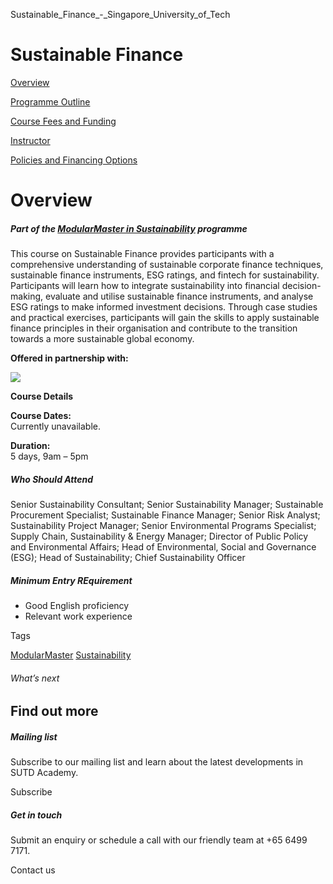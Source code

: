 Sustainable_Finance_-_Singapore_University_of_Tech



Sustainable Finance
===================

[Overview](/course/sustainable-finance/#tabs)

[Programme Outline](/course/sustainable-finance/programme-outline/#tabs)

[Course Fees and Funding](/course/sustainable-finance/course-fees-and-funding/#tabs)

[Instructor](/course/sustainable-finance/instructor/#tabs)

[Policies and Financing Options](/course/sustainable-finance/policies-and-financing-options/#tabs)

Overview
========

##### **Part of the [ModularMaster in Sustainability](/repo/course/modularmaster-certificate-in-sustainability/) programme**

This course on Sustainable Finance provides participants with a comprehensive understanding of sustainable corporate finance techniques, sustainable finance instruments, ESG ratings, and fintech for sustainability. Participants will learn how to integrate sustainability into financial decision-making, evaluate and utilise sustainable finance instruments, and analyse ESG ratings to make informed investment decisions. Through case studies and practical exercises, participants will gain the skills to apply sustainable finance principles in their organisation and contribute to the transition towards a more sustainable global economy.

**Offered in partnership with:**

![](https://www.sutd.edu.sg/wp-content/uploads/2025/01/Eden-Logo_Transparent-2-1.png)

**Course Details**

**Course Dates:**  
Currently unavailable.

**Duration:**  
5 days, 9am – 5pm

##### **Who Should Attend**

Senior Sustainability Consultant; Senior Sustainability Manager; Sustainable Procurement Specialist; Sustainable Finance Manager; Senior Risk Analyst; Sustainability Project Manager; Senior Environmental Programs Specialist; Supply Chain, Sustainability & Energy Manager; Director of Public Policy and Environmental Affairs; Head of Environmental, Social and Governance (ESG); Head of Sustainability; Chief Sustainability Officer

##### **Minimum Entry REquirement**

* Good English proficiency
* Relevant work experience

Tags

[ModularMaster](/admissions/academy/courses-and-modules/?academy-type-course=792)
[Sustainability](/admissions/academy/courses-and-modules/?discipline=833)

###### What’s next

Find out more
-------------

##### Mailing list

Subscribe to our mailing list and learn about the latest developments in SUTD Academy.

Subscribe

##### Get in touch

Submit an enquiry or schedule a call with our friendly team at +65 6499 7171.

Contact us

